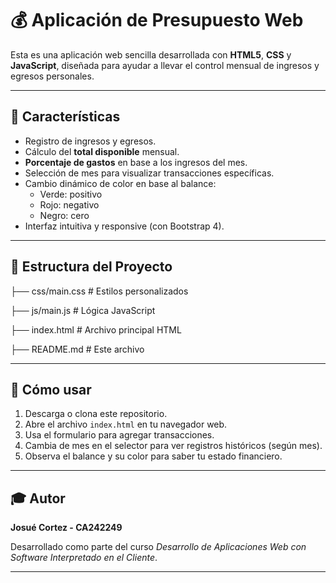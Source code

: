 # 💰 Aplicación de Presupuesto Web

Esta es una aplicación web sencilla desarrollada con **HTML5**, **CSS** y **JavaScript**, diseñada para ayudar a llevar el control mensual de ingresos y egresos personales.

---

## 🧩 Características

- Registro de ingresos y egresos.
- Cálculo del **total disponible** mensual.
- **Porcentaje de gastos** en base a los ingresos del mes.
- Selección de mes para visualizar transacciones específicas.
- Cambio dinámico de color en base al balance:
  - Verde: positivo
  - Rojo: negativo
  - Negro: cero
- Interfaz intuitiva y responsive (con Bootstrap 4).

---

## 📁 Estructura del Proyecto

  ├── css/main.css # Estilos personalizados

  ├── js/main.js # Lógica JavaScript

  ├── index.html # Archivo principal HTML

  ├── README.md # Este archivo

---

## 🚀 Cómo usar

1. Descarga o clona este repositorio.
2. Abre el archivo `index.html` en tu navegador web.
3. Usa el formulario para agregar transacciones.
4. Cambia de mes en el selector para ver registros históricos (según mes).
5. Observa el balance y su color para saber tu estado financiero.

---

## 🎓 Autor

**Josué Cortez - CA242249**

Desarrollado como parte del curso _Desarrollo de Aplicaciones Web con Software Interpretado en el Cliente_.

---
